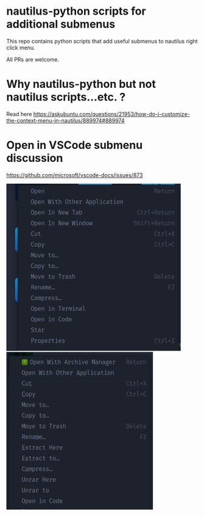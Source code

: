 # nautilus-python scripts for additional submenus

This repo contains python scripts that add useful submenus to nautilus right
click menu.

All PRs are welcome.

# Why nautilus-python but not nautilus scripts...etc. ?

Read here
https://askubuntu.com/questions/21953/how-do-i-customize-the-context-menu-in-nautilus/889974#889974

# Open in VSCode submenu discussion

https://github.com/microsoft/vscode-docs/issues/873

![](images/open-in-vscode.png)  
![](images/unrar-with-file-roller.png)
